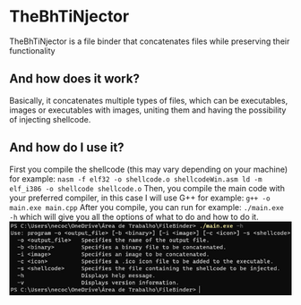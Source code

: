 # TheBhTiNjector
TheBhTiNjector is a file binder that concatenates files while preserving their functionality

## And how does it work?
Basically, it concatenates multiple types of files, which can be executables, images or executables with images, uniting them and having the possibility of injecting shellcode.

## And how do I use it?
First you compile the shellcode (this may vary depending on your machine) for example: ```nasm -f elf32 -o shellcode.o shellcodeWin.asm
                                                                                          ld -m elf_i386 -o shellcode shellcode.o```
Then, you compile the main code with your preferred compiler, in this case I will use G++ for example: ```g++ -o main.exe main.cpp```
After you compile, you can run for example: ```./main.exe -h``` which will give you all the options of what to do and how to do it.
<img src="img/TheBhTiNjector.jpg">
